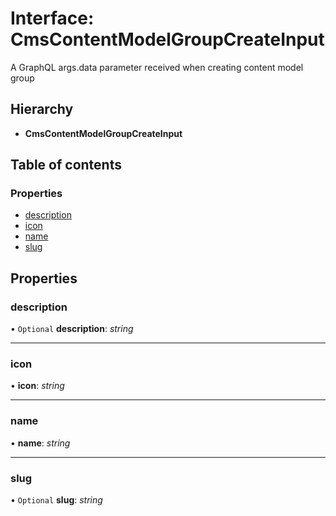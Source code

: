 # Interface: CmsContentModelGroupCreateInput

A GraphQL args.data parameter received when creating content model group

## Hierarchy

* **CmsContentModelGroupCreateInput**

## Table of contents

### Properties

- [description](cmscontentmodelgroupcreateinput.md#description)
- [icon](cmscontentmodelgroupcreateinput.md#icon)
- [name](cmscontentmodelgroupcreateinput.md#name)
- [slug](cmscontentmodelgroupcreateinput.md#slug)

## Properties

### description

• `Optional` **description**: *string*

___

### icon

• **icon**: *string*

___

### name

• **name**: *string*

___

### slug

• `Optional` **slug**: *string*
